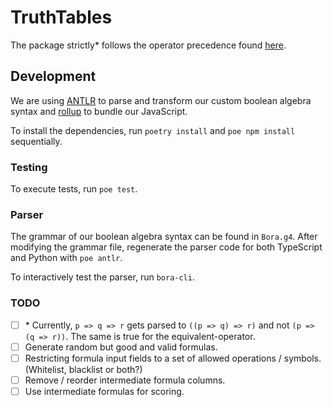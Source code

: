 # TruthTables

The package strictly\* follows the operator precedence found
[here](http://intrologic.stanford.edu/dictionary/operator_precedence.html).

## Development

We are using [ANTLR](https://github.com/antlr/antlr4) to parse and transform our custom boolean algebra syntax
and [rollup](https://github.com/rollup/rollup) to bundle our JavaScript.

To install the dependencies, run `poetry install` and `poe npm install` sequentially.

### Testing

To execute tests, run `poe test`.

### Parser

The grammar of our boolean algebra syntax can be found in `Bora.g4`. After modifying the grammar file, regenerate
the parser code for both TypeScript and Python with `poe antlr`.

To interactively test the parser, run `bora-cli`.

### TODO
- [ ] \* Currently, `p => q => r` gets parsed to `((p => q) => r)` and not `(p => (q => r))`. The same is true for the
equivalent-operator.
- [ ] Generate random but good and valid formulas.
- [ ] Restricting formula input fields to a set of allowed operations / symbols. (Whitelist, blacklist or both?)
- [ ] Remove / reorder intermediate formula columns.
- [ ] Use intermediate formulas for scoring.
